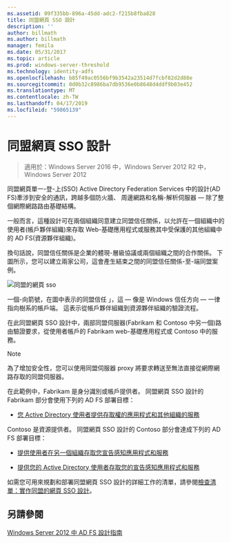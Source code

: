 ```yaml
---
ms.assetid: 09f335bb-896a-45dd-adc2-f215b8fba828
title: 同盟網頁 SSO 設計
description: ''
author: billmath
ms.author: billmath
manager: femila
ms.date: 05/31/2017
ms.topic: article
ms.prod: windows-server-threshold
ms.technology: identity-adfs
ms.openlocfilehash: b85f49ac0556bf9b3542a23514d7fcbf82d2d88e
ms.sourcegitcommit: 0d0b32c8986ba7db9536e0b8648d4ddf9b03e452
ms.translationtype: MT
ms.contentlocale: zh-TW
ms.lasthandoff: 04/17/2019
ms.locfileid: "59865139"
---
```

# <a name="federated-web-sso-design"></a>同盟網頁 SSO 設計

>適用於：Windows Server 2016 中，Windows Server 2012 R2 中，Windows Server 2012

同盟網頁單一\-登\-上\(SSO\) Active Directory Federation Services 中的設計\(AD FS\)牽涉到安全的通訊，跨越多個防火牆、 周邊網路和名稱\-解析伺服器 — 除了整個網際網路路由基礎結構。  
  
一般而言，這種設計可在兩個組織同意建立同盟信任關係，以允許在一個組織中的使用者\(帳戶夥伴組織\)來存取 Web\-基礎應用程式或服務其中受保護的其他組織中的 AD FS\(資源夥伴組織\)。  
  
換句話說，同盟信任關係是企業的體現\-層級協議或兩個組織之間的合作關係。 下圖所示，您可以建立兩家公司，這會產生結束之間的同盟信任關係\-至\-端同盟案例。  
  
![同盟的網頁 sso](media/adfs2_FederatedWebSSODesign.gif)  
  
一個\-向箭號，在圖中表示的同盟信任 」，這 — 像是 Windows 信任方向 — 一律指向樹系的帳戶端。 這表示從帳戶夥伴組織到資源夥伴組織的驗證流程。  
  
在此同盟網頁 SSO 設計中，兩部同盟伺服器\(Fabrikam 和 Contoso 中另一個\)路由驗證要求，從使用者帳戶的 Fabrikam web\-基礎應用程式或 Contoso 中的服務。  
  
> [!NOTE]  
> 為了增加安全性，您可以使用同盟伺服器 proxy 將要求轉送至無法直接從網際網路存取的同盟伺服器。  
  
在此範例中，Fabrikam 是身分識別或帳戶提供者。 同盟網頁 SSO 設計的 Fabrikam 部分會使用下列的 AD FS 部署目標：  
  
-   [您 Active Directory 使用者提供存取權的應用程式和其他組織的服務](Provide-Your-Active-Directory-Users-Access-to-the-Applications-and-Services-of-Other-Organizations.md)  
  
Contoso 是資源提供者。 同盟網頁 SSO 設計的 Contoso 部分會達成下列的 AD FS 部署目標：  
  
-   [提供使用者在另一個組織存取您宣告感知應用程式和服務](Provide-Users-in-Another-Organization-Access-to-Your-Claims-Aware-Applications-and-Services.md)  
  
-   [提供您的 Active Directory 使用者存取您的宣告感知應用程式和服務](Provide-Your-Active-Directory-Users-Access-to-Your-Claims-Aware-Applications-and-Services.md)  
  
如需您可用來規劃和部署同盟網頁 SSO 設計的詳細工作的清單，請參閱[檢查清單：實作同盟的網頁 SSO 設計](../../ad-fs/deployment/Checklist--Implementing-a-Federated-Web-SSO-Design.md)。  
  
## <a name="see-also"></a>另請參閱
[Windows Server 2012 中 AD FS 設計指南](AD-FS-Design-Guide-in-Windows-Server-2012.md)

